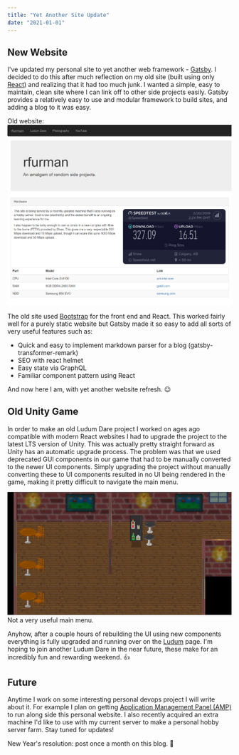 ```yaml
---
title: "Yet Another Site Update"
date: "2021-01-01"
---
```


## New Website

I've updated my personal site to yet another web framework - [Gatsby](https://www.gatsbyjs.com/). I decided to do this after much reflection on my old site (built using only [React](https://reactjs.org/)) and realizing that it had too much junk. I wanted a simple, easy to maintain, clean site where I can link off to other side projects easily. Gatsby provides a relatively easy to use and modular framework to build sites, and adding a blog to it was easy.

Old website:
![Old website.](old_site.png)

The old site used [Bootstrap](https://getbootstrap.com/) for the front end and React. This worked fairly well for a purely static website but Gatsby made it so easy to add all sorts of very useful features such as:

- Quick and easy to implement markdown parser for a blog (gatsby-transformer-remark)
- SEO with react helmet
- Easy state via GraphQL
- Familiar component pattern using React

And now here I am, with yet another website refresh. 😉

## Old Unity Game

In order to make an old Ludum Dare project I worked on ages ago compatible with modern React websites I had to upgrade the project to the latest LTS version of Unity. This was actually pretty straight forward as Unity has an automatic upgrade process. The problem was that we used deprecated GUI components in our game that had to be manually converted to the newer UI components. Simply upgrading the project without manually converting these to UI components resulted in no UI being rendered in the game, making it pretty difficult to navigate the main menu.

![Demon Shanker 2 with no GUI.](ds2_no_gui.png)
Not a very useful main menu.

Anyhow, after a couple hours of rebuilding the UI using new components everything is fully upgraded and running over on the [Ludum](/ludum) page. I'm hoping to join another Ludum Dare in the near future, these make for an incredibly fun and rewarding weekend. 👍

## Future

Anytime I work on some interesting personal devops project I will write about it. For example I plan on getting [Application Management Panel (AMP)](https://cubecoders.com/AMP) to run along side this personal website. I also recently acquired an extra machine I'd like to use with my current server to make a personal hobby server farm. Stay tuned for updates!

New Year's resolution: post once a month on this blog. 🎉
